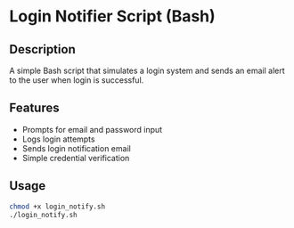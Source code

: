 # Login Notifier Script (Bash)

## Description
A simple Bash script that simulates a login system and sends an email alert to the user when login is successful.

## Features
- Prompts for email and password input
- Logs login attempts
- Sends login notification email
- Simple credential verification

## Usage
```bash
chmod +x login_notify.sh
./login_notify.sh
